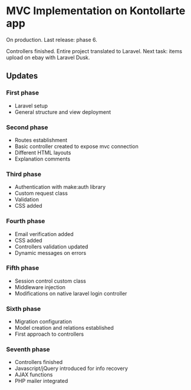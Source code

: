 # MVC Implementation on Kontollarte app

On production. Last release: phase 6. 

Controllers finished. Entire project translated to Laravel. Next task: items upload on ebay with Laravel Dusk.

## Updates

### First phase

* Laravel setup
* General structure and view deployment

### Second phase

* Routes establishment
* Basic controller created to expose mvc connection
* Different HTML layouts
* Explanation comments

### Third phase

* Authentication with make:auth library
* Custom request class
* Validation 
* CSS added

### Fourth phase

* Email verification added
* CSS added
* Controllers validation updated
* Dynamic messages on errors

### Fifth phase

* Session control custom class
* Middleware injection
* Modifications on native laravel login controller

### Sixth phase 

* Migration configuration
* Model creation and relations established
* First approach to controllers

### Seventh phase

* Controllers finished
* Javascript/jQuery introduced for info recovery
* AJAX functions
* PHP mailer integrated
